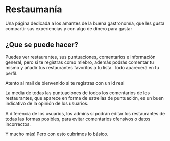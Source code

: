 # Restaumanía

Una página dedicada a los amantes de la buena gastronomía, que les gusta compartir sus experiencias y con algo de dinero para gastar

## ¿Que se puede hacer?

Puedes ver restaurantes, sus puntuaciones, comentarios e información general, pero si te registras como miebro, además podrás comentar tu mismo y añadir tus restaurantes favoritos a tu lista. Todo aparecerá en tu perfil.

Atento al mail de bienvenido si te registras con un id real

La media de todas las puntuaciones de todos los comentarios de los restaurantes, que aparece en forma de estrellas de puntuación,  es un buen indicativo de la opinión de los usuarios. 

A diferencia de los usuarios, los admins sí podrán editar los restaurantes de todas las formas posibles, para evitar comentarios ofensivos o datos incorrectos.

Y mucho más! Pero con esto cubrimos lo básico. 
